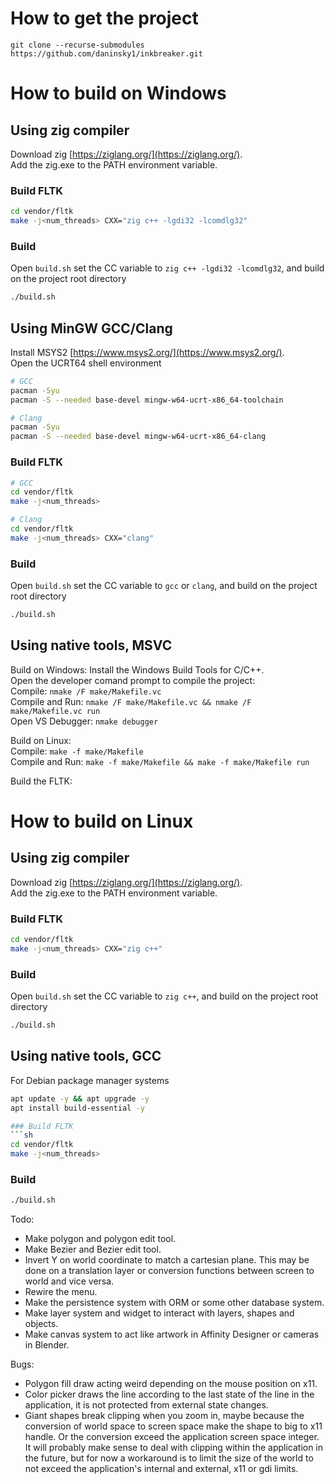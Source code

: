 # How to get the project
`git clone --recurse-submodules https://github.com/daninsky1/inkbreaker.git`  

# How to build on Windows
## Using zig compiler
Download zig [https://ziglang.org/](https://ziglang.org/).  
Add the zig.exe to the PATH environment variable.

### Build FLTK
```sh
cd vendor/fltk
make -j<num_threads> CXX="zig c++ -lgdi32 -lcomdlg32"
```

### Build
Open `build.sh` set the CC variable to `zig c++ -lgdi32 -lcomdlg32`, and build on the project root directory
```sh
./build.sh
```

## Using MinGW GCC/Clang
Install MSYS2 [https://www.msys2.org/](https://www.msys2.org/).  
Open the UCRT64 shell environment  
```sh
# GCC
pacman -Syu
pacman -S --needed base-devel mingw-w64-ucrt-x86_64-toolchain
```
```sh
# Clang
pacman -Syu
pacman -S --needed base-devel mingw-w64-ucrt-x86_64-clang
```
### Build FLTK
```sh
# GCC
cd vendor/fltk
make -j<num_threads>
```
```sh
# Clang
cd vendor/fltk
make -j<num_threads> CXX="clang"
```

### Build
Open `build.sh` set the CC variable to `gcc` or `clang`, and build on the project root directory
```sh
./build.sh
```

## Using native tools, MSVC
Build on Windows:
Install the Windows Build Tools for C/C++.  
Open the developer comand prompt to compile the project:  
Compile: `nmake /F make/Makefile.vc`  
Compile and Run: `nmake /F make/Makefile.vc && nmake /F make/Makefile.vc run`  
Open VS Debugger: `nmake debugger`  

Build on Linux:  
Compile: `make -f make/Makefile`  
Compile and Run: `make -f make/Makefile && make -f make/Makefile run`  

Build the FLTK:


# How to build on Linux
## Using zig compiler
Download zig [https://ziglang.org/](https://ziglang.org/).  
Add the zig.exe to the PATH environment variable.

### Build FLTK
```sh
cd vendor/fltk
make -j<num_threads> CXX="zig c++"
```

### Build
Open `build.sh` set the CC variable to `zig c++`, and build on the project root directory
```sh
./build.sh
```

## Using native tools, GCC
For Debian package manager systems
```sh
apt update -y && apt upgrade -y
apt install build-essential -y
```
```sh
### Build FLTK
```sh
cd vendor/fltk
make -j<num_threads>
```
### Build
```sh
./build.sh
```

Todo:  
* Make polygon and polygon edit tool.  
* Make Bezier and Bezier edit tool.  
* Invert Y on world coordinate to match a cartesian plane. This may be done on a translation layer or conversion functions between screen to world and vice versa.  
* Rewire the menu.  
* Make the persistence system with ORM or some other database system.  
* Make layer system and widget to interact with layers, shapes and objects.    
* Make canvas system to act like artwork in Affinity Designer or cameras in Blender.  

Bugs:
* Polygon fill draw acting weird depending on the mouse position on x11.  
* Color picker draws the line according to the last state of the line in the application, it is not protected from external state changes.  
* Giant shapes break clipping when you zoom in, maybe because the conversion of world space to screen space make the shape to big to x11 handle. Or the conversion exceed the application screen space integer. It will probably make sense to deal with clipping within the application in the future, but for now a workaround is to limit the size of the world to not exceed the application's internal and external, x11 or gdi limits.
